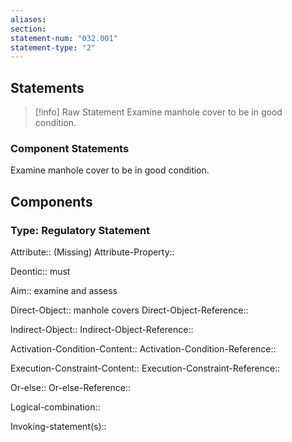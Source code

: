 ```yaml
---
aliases: 
section: 
statement-num: "032.001"
statement-type: "2"
---
```

## Statements 
> [!info] Raw Statement
> Examine manhole cover to be in good condition. 
> 

### Component Statements
Examine manhole cover to be in good condition. 
## Components
### Type: Regulatory Statement
Attribute:: (Missing)
Attribute-Property::

Deontic:: must

Aim:: examine and assess

Direct-Object:: manhole covers
Direct-Object-Reference:: 

Indirect-Object::
Indirect-Object-Reference:: 

Activation-Condition-Content::
Activation-Condition-Reference:: 

Execution-Constraint-Content::
Execution-Constraint-Reference:: 

Or-else::
Or-else-Reference:: 

Logical-combination::

Invoking-statement(s)::